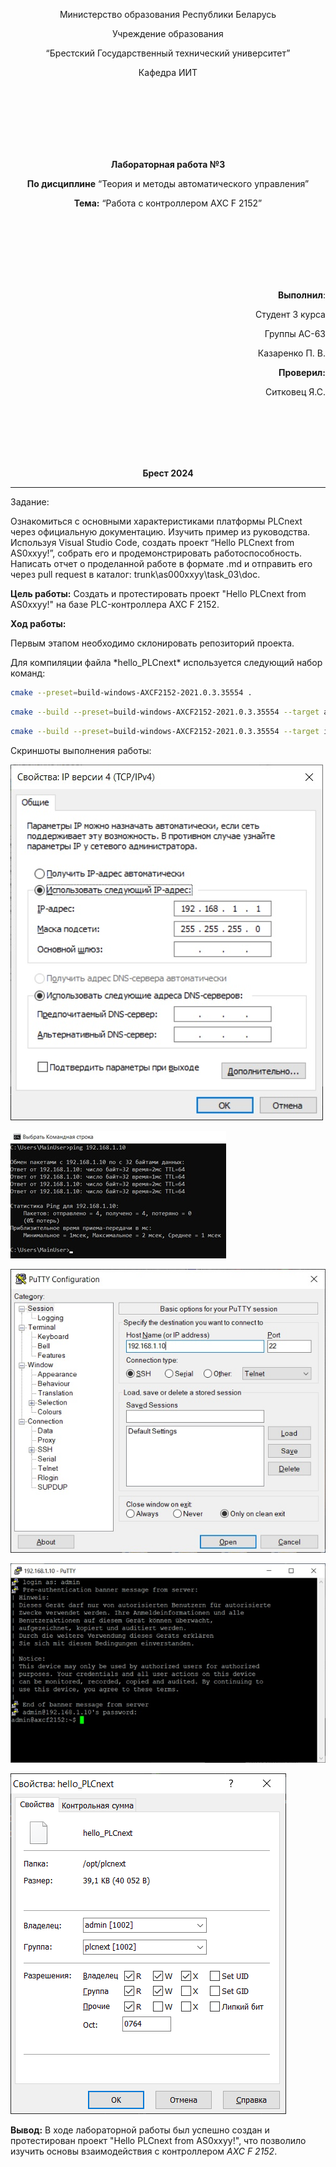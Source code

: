 <p align="center">Министерство образования Республики Беларусь</p>
<p align="center">Учреждение образования</p>
<p align="center">“Брестский Государственный технический университет”</p>
<p align="center">Кафедра ИИТ</p>
<br><br><br><br><br><br>
<p align="center"><strong>Лабораторная работа №3</strong></p>
<p align="center"><strong>По дисциплине</strong> “Теория и методы автоматического управления”</p>
<p align="center"><strong>Тема:</strong> “Работа с контроллером AXC F 2152”</p>
<br><br><br><br><br><br>
<p align="right"><strong>Выполнил</strong>:</p>
<p align="right">Студент 3 курса</p>
<p align="right">Группы АС-63</p>
<p align="right">Казаренко П. В.</p>
<p align="right"><strong>Проверил:</strong></p>
<p align="right">Ситковец Я.С.</p>
<br><br><br><br><br>
<p align="center"><strong>Брест 2024</strong></p>

---


<p>Задание:<p>

Ознакомиться с основными характеристиками платформы PLCnext через официальную документацию.
Изучить пример из руководства.
Используя Visual Studio Code, создать проект “Hello PLCnext from AS0xxyy!”, собрать его и продемонстрировать работоспособность.
Написать отчет о проделанной работе в формате .md и отправить его через pull request в каталог: trunk\as000xxyy\task_03\doc.
<p> <strong>Цель работы:</strong> Создать и протестировать проект "Hello PLCnext from AS0xxyy!" на базе PLC-контроллера AXC F 2152.</p> <p> <strong>Ход работы:</strong> </p> <p>Первым этапом необходимо склонировать репозиторий проекта.</p> <p>Для компиляции файла *hello_PLCnext* используется следующий набор команд:</p>

 ``` bash
cmake --preset=build-windows-AXCF2152-2021.0.3.35554 .
```


 ``` bash
cmake --build --preset=build-windows-AXCF2152-2021.0.3.35554 --target all
```



 ``` bash
cmake --build --preset=build-windows-AXCF2152-2021.0.3.35554 --target install
```

Скриншоты выполнения работы:

![alt text](images/connect.png)

![alt text](images/network_configuration.png)

![alt text](images/PuTTY_connect.png)

![alt text](images/PuTTY_login_password.png)

![alt text](images/hello_PLCnext_settings.png)


<p> <strong>Вывод:</strong> В ходе лабораторной работы был успешно создан и протестирован проект "Hello PLCnext from AS0xxyy!", что позволило изучить основы взаимодействия с контроллером <em>AXC F 2152</em>.</p>
